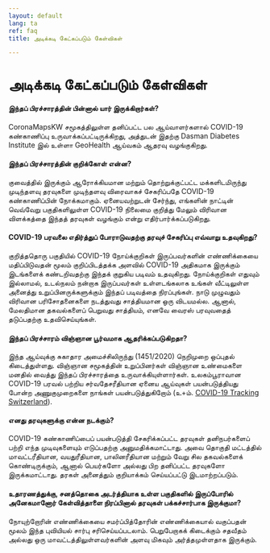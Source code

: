 ```yaml
---
layout: default
lang: ta
ref: faq
title: அடிக்கடி கேட்கப்படும் கேள்விகள்

---
```

# அடிக்கடி கேட்கப்படும் கேள்விகள்

#### இந்தப் பிரச்சாரத்தின் பின்னால் யார் இருக்கிறார்கள்?

CoronaMapsKW சமூகத்திலுள்ள தனிப்பட்ட பல ஆய்வாளர்களால் COVID-19 கண்காணிப்பு உருவாக்கப்பட்டிருக்கிறது, அத்துடன் இதற்கு Dasman Diabetes Institute இல் உள்ளா GeoHealth ஆய்வகம் ஆதரவு வழங்குகிறது.

#### இந்தப் பிரச்சாரத்தின் குறிக்கோள் என்ன? 

குவைத்தில் இருக்கும் ஆரோக்கியமான மற்றும் தொற்றுக்குட்பட்ட மக்களிடமிருந்து முடிந்தளவு தரவுகளை முடிந்தளவு விரைவாகச் சேகரிப்பதே COVID-19 கண்காணிப்பின் நோக்கமாகும். ஏனையவற்றுடன் சேர்ந்து, எங்களின் நாட்டின் வெவ்வேறு பகுதிகளிலுள்ள COVID-19 நிலைமை குறித்து மேலும் விரிவான விளக்கத்தை இந்தத் தரவுகள் வழங்கும் என்று எதிர்பார்க்கப்படுகிறது.

#### COVID-19 பரவலை எதிர்த்துப் போராடுவதற்கு தரவுச் சேகரிப்பு எவ்வாறு உதவுகிறது? 

குறித்ததொரு பகுதியில் COVID-19 நோய்க்குறிகள் இருப்பவர்களின் எண்ணிக்கையை மதிப்பிடுவதன் மூலம் குறிப்பிடத்தக்க அளவில் COVID-19 அதிகமாக இருக்கும் இடங்களைக் கண்டறிவதற்கு இந்தக் குறுகிய படிவம் உதவுகிறது. நோய்க்குறிகள் எதுவும் இல்லாமல், உடல்நலம் நன்றாக இருப்பவர்கள் உள்ளடங்கலாக உங்கள் வீட்டிலுள்ள அனைத்து உறுப்பினருக்களுக்கும் இந்தப் படிவத்தை நிரப்புங்கள். நாடு முழுவதும் விரிவான பரிசோதனைகளை நடத்துவது சாத்தியமான ஒரு விடயமல்ல. ஆனால், மேலதிமான தகவல்களைப் பெறுவது சாத்தியம், எனவே வைரஸ் பரவுவதைத் தடுப்பதற்கு உதவிசெய்யுங்கள்.

#### இந்தப் பிரச்சாரம் விஞ்ஞான பூர்வமாக ஆதரிக்கப்படுகிறதா? 

இந்த ஆய்வுக்கு சுகாதார அமைச்சிலிருந்து (1451/2020) நெறிமுறை ஒப்புதல் கிடைத்துள்ளது. விஞ்ஞான சமூகத்தின் உறுப்பினர்கள் விஞ்ஞான உண்மைகளை மனதில் வைத்து இந்தப் பிரச்சாரத்தை உருவாக்கியுள்ளார்கள். உலகம்பூராவான COVID-19 பரவல் பற்றிய சர்வதேசரீதியான ஏனைய ஆய்வுகள் பயன்படுத்தியது போன்ற அணுகுமுறைகளை நாங்கள் பயன்படுத்துகிறோம் (உ+ம். [COVID-19 Tracking Switzerland](https://www.covidtracker.ch/en/)).


#### எனது தரவுகளுக்கு என்ன நடக்கும்? 

COVID-19 கண்காணிப்பைப் பயன்படுத்தி சேகரிக்கப்பட்ட தரவுகள் தனிநபர்களைப் பற்றி எந்த முடிவுகளையும் எடுப்பதற்கு அனுமதிக்கமாட்டாது. அவை தொகுதி மட்டத்தில் மாவட்டரீதியான, வயதுரீதியான, பாலினரீதியான மற்றும் வேறு சில தகவல்களைக் கொண்டிருக்கும், ஆனால் பெயர்களோ அல்லது பிற தனிப்பட்ட தரவுகளோ இருக்கமாட்டாது. தரகள் அனைத்தும் குறியாக்கம் செய்யப்பட்டு இடமாற்றப்படும்.

#### உதாரணத்துக்கு, சனத்தொகை அடர்த்தியாக உள்ள பகுதிகளில் இருப்போரில் அனேகமானோர் கேள்வித்தாளை நிரப்பினால் தரவுகள் பக்கச்சார்பாக இருக்குமா? 

நோயுற்றோரின் எண்ணிக்கையை சமர்ப்பித்தோரின் எண்ணிக்கையால் வகுப்பதன் மூலம் இந்த புவியியல் சார்பு சரிசெய்யப்படலாம். பெறுபேறாகக் கிடைக்கும் சதவீதம் அல்லது ஒரு மாவட்டத்திலுள்ளவர்களின் அளவு மிகவும் அர்த்தமுள்ளதாக இருக்கும்.
